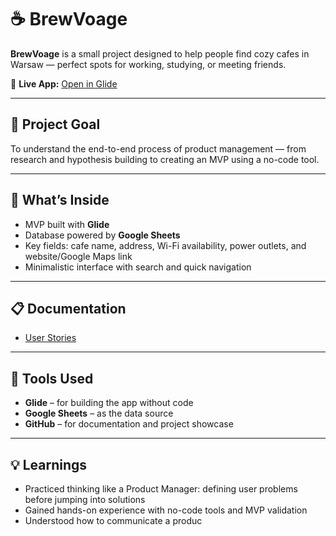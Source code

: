 # ☕ BrewVoage

**BrewVoage** is a small project designed to help people find cozy cafes in Warsaw — perfect spots for working, studying, or meeting friends.

🔗 **Live App:** [Open in Glide](https://go.glideapps.com/play/3ClkqFTQnnS5SDkhTIZf)

---

## 🎯 Project Goal
To understand the end-to-end process of product management — from research and hypothesis building to creating an MVP using a no-code tool.

---

## 🧠 What’s Inside
- MVP built with **Glide**
- Database powered by **Google Sheets**
- Key fields: cafe name, address, Wi-Fi availability, power outlets, and website/Google Maps link
- Minimalistic interface with search and quick navigation

---

## 📋 Documentation
- [User Stories](./документи/user_stories.md)

---

## 🧩 Tools Used
- **Glide** – for building the app without code  
- **Google Sheets** – as the data source  
- **GitHub** – for documentation and project showcase

---

## 💡 Learnings
- Practiced thinking like a Product Manager: defining user problems before jumping into solutions  
- Gained hands-on experience with no-code tools and MVP validation  
- Understood how to communicate a produc
